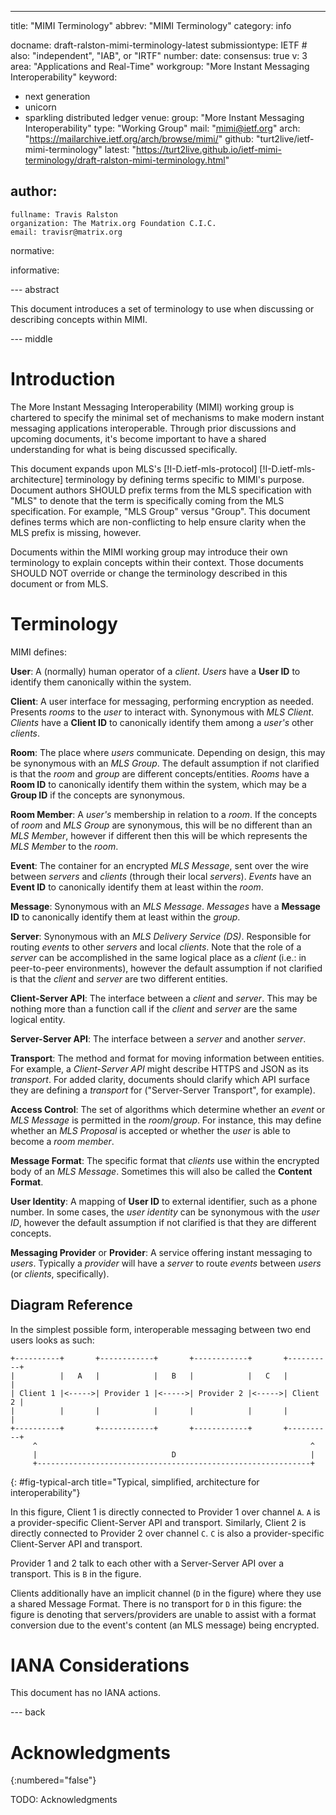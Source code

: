 ---
title: "MIMI Terminology"
abbrev: "MIMI Terminology"
category: info

docname: draft-ralston-mimi-terminology-latest
submissiontype: IETF  # also: "independent", "IAB", or "IRTF"
number:
date:
consensus: true
v: 3
area: "Applications and Real-Time"
workgroup: "More Instant Messaging Interoperability"
keyword:
 - next generation
 - unicorn
 - sparkling distributed ledger
venue:
  group: "More Instant Messaging Interoperability"
  type: "Working Group"
  mail: "mimi@ietf.org"
  arch: "https://mailarchive.ietf.org/arch/browse/mimi/"
  github: "turt2live/ietf-mimi-terminology"
  latest: "https://turt2live.github.io/ietf-mimi-terminology/draft-ralston-mimi-terminology.html"

author:
 -
    fullname: Travis Ralston
    organization: The Matrix.org Foundation C.I.C.
    email: travisr@matrix.org

normative:

informative:


--- abstract

This document introduces a set of terminology to use when discussing or describing
concepts within MIMI.

--- middle

# Introduction

The More Instant Messaging Interoperability (MIMI) working group is chartered to
specify the minimal set of mechanisms to make modern instant messaging applications
interoperable. Through prior discussions and upcoming documents, it's become important
to have a shared understanding for what is being discussed specifically.

This document expands upon MLS's [!I-D.ietf-mls-protocol] [!I-D.ietf-mls-architecture]
terminology by defining terms specific to MIMI's purpose. Document authors SHOULD prefix
terms from the MLS specification with "MLS" to denote that the term is specifically coming
from the MLS specification. For example, "MLS Group" versus "Group". This document defines
terms which are non-conflicting to help ensure clarity when the MLS prefix is missing, however.

Documents within the MIMI working group may introduce their own terminology to explain
concepts within their context. Those documents SHOULD NOT override or change the terminology
described in this document or from MLS.

# Terminology

MIMI defines:

**User**: A (normally) human operator of a *client*. *Users* have a **User ID** to identify
them canonically within the system.

**Client**: A user interface for messaging, performing encryption as needed. Presents
*rooms* to the *user* to interact with. Synonymous with *MLS Client*. *Clients* have a
**Client ID** to canonically identify them among a *user's* other *clients*.

**Room**: The place where *users* communicate. Depending on design, this may be synonymous
with an *MLS Group*. The default assumption if not clarified is that the *room* and *group*
are different concepts/entities. *Rooms* have a **Room ID** to canonically identify them
within the system, which may be a **Group ID** if the concepts are synonymous.

**Room Member**: A *user's* membership in relation to a *room*. If the concepts of *room* and
*MLS Group* are synonymous, this will be no different than an *MLS Member*, however if different
then this will be which represents the *MLS Member* to the *room*.

**Event**: The container for an encrypted *MLS Message*, sent over the wire between *servers*
and *clients* (through their local *servers*). *Events* have an **Event ID** to canonically
identify them at least within the *room*.

**Message**: Synonymous with an *MLS Message*. *Messages* have a **Message ID** to canonically
identify them at least within the *group*.

**Server**: Synonymous with an *MLS Delivery Service (DS)*. Responsible for routing *events*
to other *servers* and local *clients*. Note that the role of a *server* can be accomplished
in the same logical place as a *client* (i.e.: in peer-to-peer environments), however the
default assumption if not clarified is that the *client* and *server* are two different
entities.

**Client-Server API**: The interface between a *client* and *server*. This may be nothing more
than a function call if the *client* and *server* are the same logical entity.

**Server-Server API**: The interface between a *server* and another *server*.

**Transport**: The method and format for moving information between entities. For example,
a *Client-Server API* might describe HTTPS and JSON as its *transport*. For added clarity,
documents should clarify which API surface they are defining a *transport* for ("Server-Server
Transport", for example).

**Access Control**: The set of algorithms which determine whether an *event* or *MLS Message*
is permitted in the *room*/*group*. For instance, this may define whether an *MLS Proposal*
is accepted or whether the *user* is able to become a *room member*.

**Message Format**: The specific format that *clients* use within the encrypted body of an
*MLS Message*. Sometimes this will also be called the **Content Format**.

**User Identity**: A mapping of **User ID** to external identifier, such as a phone number.
In some cases, the *user identity* can be synonymous with the *user ID*, however the default
assumption if not clarified is that they are different concepts.

**Messaging Provider** or **Provider**: A service offering instant messaging to *users*.
Typically a *provider* will have a *server* to route *events* between *users* (or *clients*,
specifically).

## Diagram Reference

In the simplest possible form, interoperable messaging between two end users looks as such:

~~~ aasvg
+----------+       +------------+       +------------+       +----------+
|          |   A   |            |   B   |            |   C   |          |
| Client 1 |<----->| Provider 1 |<----->| Provider 2 |<----->| Client 2 |
|          |       |            |       |            |       |          |
+----------+       +------------+       +------------+       +----------+
     ^                                                             ^
     |                              D                              |
     +-------------------------------------------------------------+
~~~
{: #fig-typical-arch title="Typical, simplified, architecture for interoperability"}

In this figure, Client 1 is directly connected to Provider 1 over channel `A`. `A` is a
provider-specific Client-Server API and transport. Similarly, Client 2 is directly
connected to Provider 2 over channel `C`. `C` is also a provider-specific Client-Server API
and transport.

Provider 1 and 2 talk to each other with a Server-Server API over a transport. This is `B`
in the figure.

Clients additionally have an implicit channel (`D` in the figure) where they use a shared
Message Format. There is no transport for `D` in this figure: the figure is denoting that
servers/providers are unable to assist with a format conversion due to the event's content
(an MLS message) being encrypted.

# IANA Considerations

This document has no IANA actions.


--- back

# Acknowledgments
{:numbered="false"}

TODO: Acknowledgments
